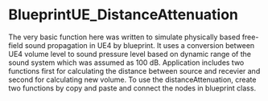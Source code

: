 # BlueprintUE_DistanceAttenuation
The very basic function here was written to simulate physically based free-field sound propagation in UE4 by blueprint. 
It uses a conversion between UE4 volume level to sound pressure level based on dynamic range of the sound system which was assumed as 100 dB. 
Application includes two functions first for calculating the distance between source and recevier and second for calculating new volume. 
To use the distanceAttenuation, create two functions by copy and paste and connect the nodes in blueprint class. 
